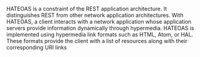 HATEOAS is a constraint of the REST application architecture. It distinguishes REST from other network application architectures. 
With HATEOAS, a client interacts with a network application whose application servers provide information dynamically through hypermedia. HATEOAS is implemented using hypermedia link formats such as HTML, Atom, or HAL. These formats provide the client with a list of resources along with their corresponding URI links
